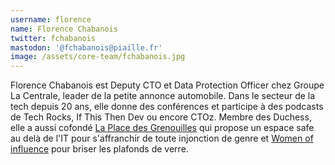 ```yaml
---
username: florence
name: Florence Chabanois
twitter: fchabanois
mastodon: '@fchabanois@piaille.fr'
image: /assets/core-team/fchabanois.jpg
---
```

Florence Chabanois est Deputy CTO et Data Protection Officer chez Groupe La Centrale, leader de la petite annonce automobile. Dans le secteur de la tech depuis 20 ans, elle donne des conférences et participe à des podcasts de Tech Rocks, If This Then Dev ou encore CTOz. Membre des Duchess, elle a aussi cofondé [La Place des Grenouilles](https://lapdg.fr/) qui propose un espace safe au delà de l'IT pour s'affranchir de toute injonction de genre et [Women of influence](https://www.linkedin.com/company/88891817) pour briser les plafonds de verre.